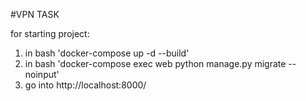 #VPN TASK

for starting project:
1. in bash 'docker-compose up -d --build'
2. in bash 'docker-compose exec web python manage.py migrate --noinput'
3. go into http://localhost:8000/